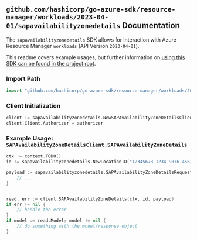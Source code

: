 
## `github.com/hashicorp/go-azure-sdk/resource-manager/workloads/2023-04-01/sapavailabilityzonedetails` Documentation

The `sapavailabilityzonedetails` SDK allows for interaction with Azure Resource Manager `workloads` (API Version `2023-04-01`).

This readme covers example usages, but further information on [using this SDK can be found in the project root](https://github.com/hashicorp/go-azure-sdk/tree/main/docs).

### Import Path

```go
import "github.com/hashicorp/go-azure-sdk/resource-manager/workloads/2023-04-01/sapavailabilityzonedetails"
```


### Client Initialization

```go
client := sapavailabilityzonedetails.NewSAPAvailabilityZoneDetailsClientWithBaseURI("https://management.azure.com")
client.Client.Authorizer = authorizer
```


### Example Usage: `SAPAvailabilityZoneDetailsClient.SAPAvailabilityZoneDetails`

```go
ctx := context.TODO()
id := sapavailabilityzonedetails.NewLocationID("12345678-1234-9876-4563-123456789012", "locationName")

payload := sapavailabilityzonedetails.SAPAvailabilityZoneDetailsRequest{
	// ...
}


read, err := client.SAPAvailabilityZoneDetails(ctx, id, payload)
if err != nil {
	// handle the error
}
if model := read.Model; model != nil {
	// do something with the model/response object
}
```
